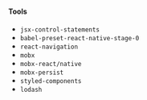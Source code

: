 #### Tools
- `jsx-control-statements`
- `babel-preset-react-native-stage-0`
- `react-navigation`
- `mobx`
- `mobx-react/native`
- `mobx-persist`
- `styled-components`
- `lodash`